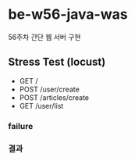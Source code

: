 # be-w56-java-was
56주차 간단 웹 서버 구현

## Stress Test (locust)

- GET /
- POST /user/create
- POST /articles/create
- GET /user/list

### failure

### 결과


